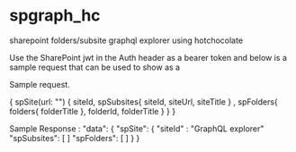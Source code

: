 # spgraph_hc
sharepoint folders/subsite graphql explorer using hotchocolate

Use the SharePoint jwt in the Auth header as a bearer token and below is a sample request that can be used to show as a 


Sample request. 

{
  spSite(url: "<subsite url>") {
  siteId,
   spSubsites{
     siteId,
     siteUrl,
     siteTitle
   } ,
   spFolders{
     folders{
       folderTitle
     },
     folderId,
     folderTitle
   }
  }
}

Sample Response : 
"data": {
    "spSite": {
      "siteId" : "GraphQL explorer"
      "spSubsites": [
        ]
      "spFolders": [
        ]
  }
}
